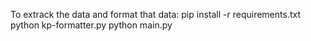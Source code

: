 To extrack the data and format that data:
pip install -r requirements.txt
python kp-formatter.py
python main.py
